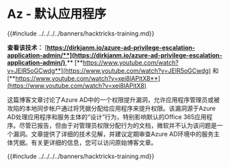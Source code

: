 # Az - 默认应用程序

{{#include ../../../../banners/hacktricks-training.md}}

**查看该技术：** [**https://dirkjanm.io/azure-ad-privilege-escalation-application-admin/**](https://dirkjanm.io/azure-ad-privilege-escalation-application-admin/)**,** [**https://www.youtube.com/watch?v=JEIR5oGCwdg**](https://www.youtube.com/watch?v=JEIR5oGCwdg) 和 [**https://www.youtube.com/watch?v=xei8lAPitX8**](https://www.youtube.com/watch?v=xei8lAPitX8)

这篇博客文章讨论了Azure AD中的一个权限提升漏洞，允许应用程序管理员或被攻陷的本地同步帐户通过将凭据分配给应用程序来提升权限。该漏洞源于Azure AD处理应用程序和服务主体的“设计”行为，特别影响默认的Office 365应用程序。尽管已报告，但由于对管理员权限分配行为的文档，微软并不认为该问题是一个漏洞。文章提供了详细的技术见解，并建议定期审查Azure AD环境中的服务主体凭据。有关更详细的信息，您可以访问原始博客文章。

{{#include ../../../../banners/hacktricks-training.md}}
